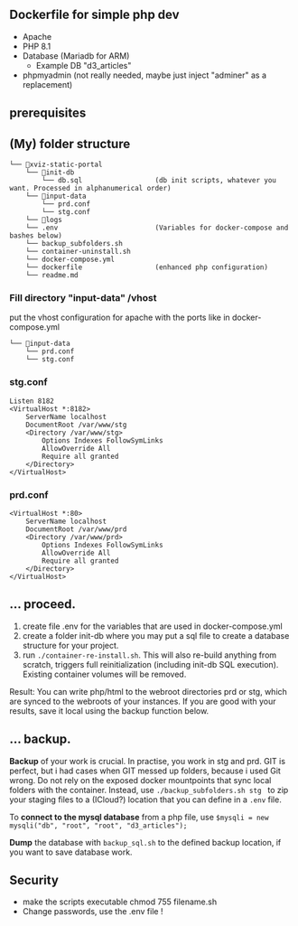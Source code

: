 ## Dockerfile for simple php dev 
- Apache
- PHP 8.1
- Database (Mariadb for ARM)
  - Example DB "d3_articles"
- phpmyadmin (not really needed, maybe just inject "adminer" as a replacement)

## prerequisites

## (My) folder structure

```
└── 📁xviz-static-portal
    └── 📁init-db
        └── db.sql                  (db init scripts, whatever you want. Processed in alphanumerical order)
    └── 📁input-data
        └── prd.conf
        └── stg.conf
    └── 📁logs
    └── .env                        (Variables for docker-compose and bashes below)
    └── backup_subfolders.sh
    └── container-uninstall.sh
    └── docker-compose.yml
    └── dockerfile                  (enhanced php configuration)
    └── readme.md
```

### Fill directory "input-data" /vhost

put the vhost configuration for apache with the ports like in docker-compose.yml

```
└── 📁input-data
    └── prd.conf
    └── stg.conf
```

### stg.conf

```
Listen 8182
<VirtualHost *:8182>
    ServerName localhost
    DocumentRoot /var/www/stg
    <Directory /var/www/stg>
        Options Indexes FollowSymLinks
        AllowOverride All
        Require all granted
    </Directory>
</VirtualHost>
```

### prd.conf

```
<VirtualHost *:80>
    ServerName localhost
    DocumentRoot /var/www/prd
    <Directory /var/www/prd>
        Options Indexes FollowSymLinks
        AllowOverride All
        Require all granted
    </Directory>
</VirtualHost>
```

## ... proceed.

1. create file .env for the variables that are used in docker-compose.yml
2. create a folder init-db where you may put a sql file to create a database structure for your project. 
3. run `./container-re-install.sh`. This will also re-build anything from scratch, triggers full reinitialization (including init-db SQL execution). Existing container volumes will be removed.

Result: You can write php/html to the webroot directories prd or stg, which are synced to the webroots of your instances. If you are good with your results, save it local using the backup function below.

## ... backup.
**Backup** of your work is crucial. In practise, you work in stg and prd. 
GIT is perfect, but i had cases when GIT messed up folders, because i used Git wrong. 
Do not rely on the exposed docker mountpoints that sync local folders with the container.
Instead, use  `./backup_subfolders.sh stg ` to zip your staging files to a (ICloud?) location that you can define in a `.env` file.

To **connect to the mysql database** from a php file, use `$mysqli = new mysqli("db", "root", "root", "d3_articles");`

**Dump** the database with `backup_sql.sh` to the defined backup location, if you want to save database work.

## Security
- make the scripts executable chmod 755 filename.sh
- Change passwords, use the .env file !

